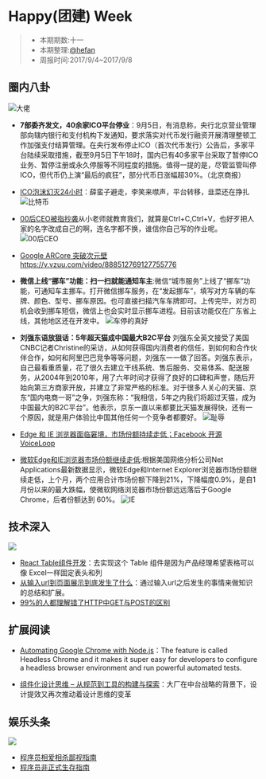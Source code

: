 # Happy(团建) Week

> - 本期期数:十一
> - 本期整理:[@hefan](https://github.com/ctocto)
> - 周报时间:2017/9/4~2017/9/8 


## 圈内八卦
![大佬](https://qqpublic.qpic.cn/qq_public/0/0-3211018090-79A69B88639E8679EB91FF5E84BDEE06/900)

- **7部委齐发文，40余家ICO平台停业**：9月5日，有消息称，央行北京营业管理部向辖内银行和支付机构下发通知，要求落实对代币发行融资开展清理整顿工作加强支付结算管理。在央行发布停止ICO（首次代币发行）公告后，多家平台陆续采取措施，截至9月5日下午18时，国内已有40多家平台采取了暂停ICO业务、暂停注册或永久停服等不同程度的措施。值得一提的是，尽管监管叫停ICO，但代币仍上演“最后的疯狂”，部分代币日涨幅超30%。（北京商报）
- [ICO泡沫幻灭24小时](https://36kr.com/p/5091607.html)：薛蛮子避走，李笑来噤声，平台转移，韭菜还在挣扎
![比特币](https://pic.36krcnd.com/avatar/201709/05111904/9c1noa4rmh3d4gz5!heading)

- [00后CEO被指抄袭](https://www.sohu.com/a/169654794_827544)从小老师就教育我们，就算是Ctrl+C,Ctrl+V，也好歹把人家的名字改成自己的啊，连名字都不换，谁信你自己写的作业呢。
![00后CEO](http://img1.utuku.china.com/550x0/news/20170906/970a6672-e47b-45b9-a618-18acba1d5800.jpg)

- [Google ARCore 突破次元壁](https://zhuanlan.zhihu.com/p/29026662) https://v.vzuu.com/video/888512769127755776
- **微信上线“挪车”功能：扫一扫就能通知车主**:微信“城市服务”上线了“挪车”功能，可通知车主挪车。打开微信挪车服务，在“发起挪车”，填写对方车辆的车牌、颜色、型号、挪车原因。也可直接扫描汽车车牌即可。上传完毕，对方司机会收到挪车短信，微信上也会实时显示挪车进程。目前该功能仅在广东省上线，其他地区还在开发中。
![车停的真好](http://tc.sinaimg.cn/maxwidth.2048/tc.service.weibo.com/mmbiz_qpic_cn/42836d59bd4393849c942de0388f9c39.jpg)

- **刘强东语放狠话：5年超天猫成中国最大B2C平台** 刘强东全英文接受了美国CNBC记者Christine的采访，从如何获得国内消费者的信任，到如何和合作伙伴合作，如何和阿里巴巴竞争等等问题，刘强东一一做了回答。刘强东表示，自己最看重质量，花了很久去建立干线系统、售后服务、交易体系、配送服务，从2004年到2010年，用了六年时间才获得了良好的口碑和声誉，随后开始向第三方商家开放，并建立了非常严格的标准。对于很多人关心的天猫、京东“国内电商一哥”之争，刘强东称：“我相信，5年之内我们将超过天猫，成为中国最大的B2C平台”。他表示，京东一直以来都要比天猫发展得快，还有一个原因，就是用户体验比中国其他任何一个竞争者都要好。
![耻辱](http://sinastorage.com/storage.caitou.sina.com.cn/products/201702/f1ac5d77908b3c16f68e4693bd474df6.jpeg)

- [Edge 和 IE 浏览器面临窘境，市场份额持续走低；Facebook 开源 VoiceLoop ](http://mp.weixin.qq.com/s/luyvGN8PPkYIT-rZ6XqQag)

- [微软Edge和IE浏览器市场份额继续走低](http://www.cnbeta.com/articles/soft/648733.htm):根据美国网络分析公司Net Applications最新数据显示，微软Edge和Internet Explorer浏览器市场份额继续走低，上个月，两个应用合计市场份额下降到21%，下降幅度0.9%，是自1月份以来的最大跌幅，使微软网络浏览器市场份额远远落后于Google Chrome，后者份额达到 60%。
![IE](http://ww1.sinaimg.cn/large/005YbraHjw1erm6qztxmnj30dw0gm407.jpg)

## 技术深入

![](http://mmbiz.qpic.cn/mmbiz_gif/2A8tXicCG8ylvhfc9YPHVkINEgA1ic7ibXAvFBlEdLQs06hTc5zpkNjbWapWLmbUtZCqamlbXuusJEuHCOwqz3iaHQ/0?wx_fmt=gif&tp=webp&wxfrom=5&wx_lazy=1)

- [React Table组件开发](https://zhuanlan.zhihu.com/p/29027477)：去实现这个 Table 组件是因为产品经理希望表格可以像 Excel一样固定表头和列
- [从输入url到页面展示到底发生了什么](http://www.cnblogs.com/xianyulaodi/p/6547807.html)：通过输入url之后发生的事情来做知识的总结和扩展。
- [99%的人都理解错了HTTP中GET与POST的区别](https://mp.weixin.qq.com/s?__biz=MzI3NzIzMzg3Mw%3D%3D&mid=100000054&idx=1&sn=71f6c214f3833d9ca20b9f7dcd9d33e4)


## 扩展阅读

- [Automating Google Chrome with Node.js](https://tutorialzine.com/2017/08/automating-google-chrome-with-node-js)：The feature is called Headless Chrome and it makes it super easy for developers to configure a headless browser environment and run powerful automated tests.

- [组件化设计思维 – 从规范到工具的构建与探索](http://www.aliued.cn/2017/08/31/%E7%BB%84%E4%BB%B6%E5%8C%96%E8%AE%BE%E8%AE%A1%E6%80%9D%E7%BB%B4-%E4%BB%8E%E8%A7%84%E8%8C%83%E5%88%B0%E5%B7%A5%E5%85%B7%E7%9A%84%E6%9E%84%E5%BB%BA%E4%B8%8E%E6%8E%A2%E7%B4%A2.html)：大厂在中台战略的背景下，设计提效又再次推动着设计思维的变革

## 娱乐头条

![](https://mmbiz.qpic.cn/mmbiz_jpg/2A8tXicCG8ylvhfc9YPHVkINEgA1ic7ibXAKCB7Fa8LOicIcwdtZudjExIPvSTzmhyfkbmNaBogGWjoNAgiaeE1U0Fw/640?wx_fmt=jpeg&tp=webp&wxfrom=5&wx_lazy=1)

- [程序员相爱相杀鄙视指南](http://mp.weixin.qq.com/s/HONY6rYadtuKkekYOthWvA?scene=25#wechat_redirect)
- [程序员非正式生存指南](http://mp.weixin.qq.com/s/HONY6rYadtuKkekYOthWvA?scene=25#wechat_redirect)
